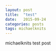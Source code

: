 ```yaml
---
layout: post
title:  "test"
date:   2015-09-24
categories: posts
tags: michaelknits
---
```


michaelknits test post
